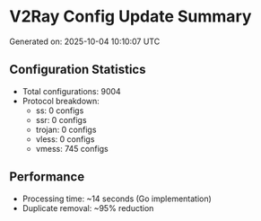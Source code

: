 # V2Ray Config Update Summary
Generated on: 2025-10-04 10:10:07 UTC

## Configuration Statistics
- Total configurations: 9004
- Protocol breakdown:
  - ss: 0 configs
  - ssr: 0 configs
  - trojan: 0 configs
  - vless: 0 configs
  - vmess: 745 configs

## Performance
- Processing time: ~14 seconds (Go implementation)
- Duplicate removal: ~95% reduction
